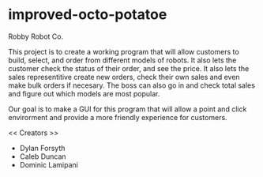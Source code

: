 # improved-octo-potatoe
Robby Robot Co.

This project is to create a working program that will allow customers to build, select, and order from different models of robots. 
It also lets the customer check the status of their order, and see the price.
It also lets the sales representitive create new orders, check their own sales and even make bulk orders if necesary. 
The boss can also go in and check total sales and figure out which models are most popular. 

Our goal is to make a GUI for this program that will allow a point and click envirorment and provide a more friendly
experience for customers.

<< Creators >>
 - Dylan Forsyth
 - Caleb Duncan
 - Dominic Lamipani

